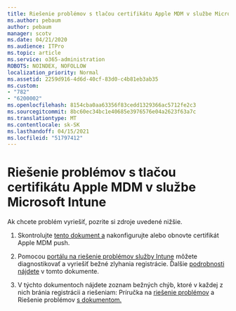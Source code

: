```yaml
---
title: Riešenie problémov s tlačou certifikátu Apple MDM v službe Microsoft Intune
ms.author: pebaum
author: pebaum
manager: scotv
ms.date: 04/21/2020
ms.audience: ITPro
ms.topic: article
ms.service: o365-administration
ROBOTS: NOINDEX, NOFOLLOW
localization_priority: Normal
ms.assetid: 2259d916-4d6d-40cf-83d0-c4b81eb3ab35
ms.custom:
- "782"
- "6200002"
ms.openlocfilehash: 8154cba0aa63356f83cedd1329366ac5712fe2c3
ms.sourcegitcommit: 8bc60ec34bc1e40685e3976576e04a2623f63a7c
ms.translationtype: MT
ms.contentlocale: sk-SK
ms.lasthandoff: 04/15/2021
ms.locfileid: "51797412"
---
```

# <a name="troubleshoot-issues-with-apple-mdm-push-certificate-in-microsoft-intune"></a>Riešenie problémov s tlačou certifikátu Apple MDM v službe Microsoft Intune

Ak chcete problém vyriešiť, pozrite si zdroje uvedené nižšie.
  
1. Skontrolujte [tento dokument a](https://docs.microsoft.com/intune/apple-mdm-push-certificate-get) nakonfigurujte alebo obnovte certifikát Apple MDM push.

2. Pomocou [portálu na riešenie problémov služby Intune](https://devicemanagement.microsoft.com/#blade/Microsoft_Intune_DeviceSettings/TroubleshootBlade) môžete diagnostikovať a vyriešiť bežné zlyhania registrácie. Ďalšie [podrobnosti nájdete](https://docs.microsoft.com/intune/help-desk-operators) v tomto dokumente.

3. V týchto dokumentoch nájdete zoznam bežných chýb, ktoré v každej z nich bránia registrácii a riešeniam: Príručka na [riešenie problémov](https://support.microsoft.com/help/4039809/troubleshooting-ios-device-enrollment-in-intune) a Riešenie problémov [s dokumentom.](https://docs.microsoft.com/troubleshoot/mem/intune/troubleshoot-device-enrollment-in-intune)
